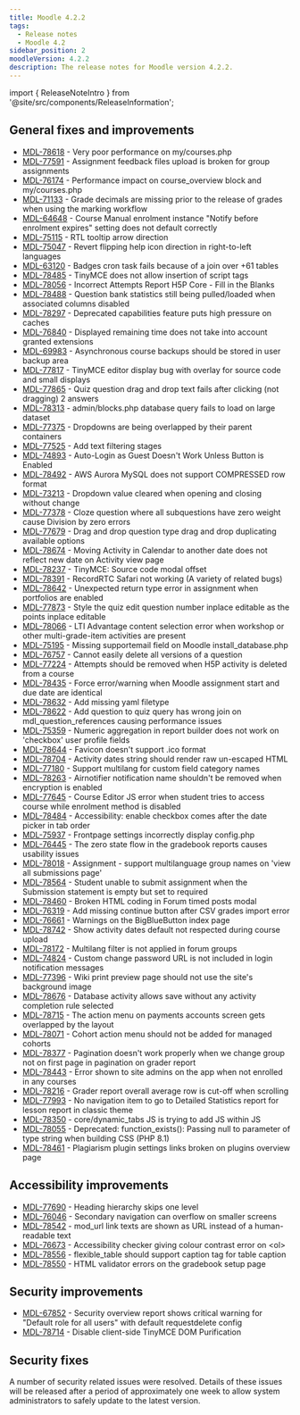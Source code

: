 ```yaml
---
title: Moodle 4.2.2
tags:
  - Release notes
  - Moodle 4.2
sidebar_position: 2
moodleVersion: 4.2.2
description: The release notes for Moodle version 4.2.2.
---
```


import { ReleaseNoteIntro } from '@site/src/components/ReleaseInformation';

<ReleaseNoteIntro releaseName={frontMatter.moodleVersion} />

## General fixes and improvements
<!-- cspell:disable -->
- [MDL-78618](https://tracker.moodle.org/browse/MDL-78618) - Very poor performance on my/courses.php
- [MDL-77591](https://tracker.moodle.org/browse/MDL-77591) - Assignment feedback files upload is broken for group assignments
- [MDL-76174](https://tracker.moodle.org/browse/MDL-76174) - Performance impact on course_overview block and my/courses.php
- [MDL-71133](https://tracker.moodle.org/browse/MDL-71133) - Grade decimals are missing prior to the release of grades when using the marking workflow
- [MDL-64648](https://tracker.moodle.org/browse/MDL-64648) - Course Manual enrolment instance "Notify before enrolment expires" setting does not default correctly
- [MDL-75115](https://tracker.moodle.org/browse/MDL-75115) - RTL tooltip arrow direction
- [MDL-75047](https://tracker.moodle.org/browse/MDL-75047) -  Revert flipping help icon direction in right-to-left languages
- [MDL-63120](https://tracker.moodle.org/browse/MDL-63120) - Badges cron task fails because of a join over +61 tables
- [MDL-78485](https://tracker.moodle.org/browse/MDL-78485) - TinyMCE does not allow insertion of script tags
- [MDL-78056](https://tracker.moodle.org/browse/MDL-78056) - Incorrect Attempts Report H5P Core - Fill in the Blanks
- [MDL-78488](https://tracker.moodle.org/browse/MDL-78488) - Question bank statistics still being pulled/loaded when associated columns disabled
- [MDL-78297](https://tracker.moodle.org/browse/MDL-78297) - Deprecated capabilities feature puts high pressure on caches
- [MDL-76840](https://tracker.moodle.org/browse/MDL-76840) - Displayed remaining time does not take into account granted extensions
- [MDL-69983](https://tracker.moodle.org/browse/MDL-69983) - Asynchronous course backups should be stored in user backup area
- [MDL-77817](https://tracker.moodle.org/browse/MDL-77817) - TinyMCE editor display bug with overlay for source code and small displays
- [MDL-77865](https://tracker.moodle.org/browse/MDL-77865) - Quiz question drag and drop text fails after clicking (not dragging) 2 answers
- [MDL-78313](https://tracker.moodle.org/browse/MDL-78313) - admin/blocks.php database query fails to load on large dataset
- [MDL-77375](https://tracker.moodle.org/browse/MDL-77375) - Dropdowns are being overlapped by their parent containers
- [MDL-77525](https://tracker.moodle.org/browse/MDL-77525) - Add text filtering stages
- [MDL-74893](https://tracker.moodle.org/browse/MDL-74893) - Auto-Login as Guest Doesn't Work Unless Button is Enabled
- [MDL-78492](https://tracker.moodle.org/browse/MDL-78492) - AWS Aurora MySQL does not support COMPRESSED row format
- [MDL-73213](https://tracker.moodle.org/browse/MDL-73213) - Dropdown value cleared when opening and closing without change
- [MDL-77378](https://tracker.moodle.org/browse/MDL-77378) - Cloze question where all subquestions have zero weight cause Division by zero errors
- [MDL-77679](https://tracker.moodle.org/browse/MDL-77679) - Drag and drop question type drag and drop duplicating available options
- [MDL-78674](https://tracker.moodle.org/browse/MDL-78674) - Moving Activity  in Calendar to another date does not reflect new date on Activity view page
- [MDL-78237](https://tracker.moodle.org/browse/MDL-78237) - TinyMCE: Source code modal offset
- [MDL-78391](https://tracker.moodle.org/browse/MDL-78391) - RecordRTC Safari not working (A variety of related bugs)
- [MDL-78642](https://tracker.moodle.org/browse/MDL-78642) - Unexpected return type error in assignment when portfolios are enabled
- [MDL-77873](https://tracker.moodle.org/browse/MDL-77873) - Style the quiz edit question number inplace editable as the points inplace editable
- [MDL-78066](https://tracker.moodle.org/browse/MDL-78066) - LTI Advantage content selection error when workshop or other multi-grade-item activities are present
- [MDL-75195](https://tracker.moodle.org/browse/MDL-75195) - Missing supportemail field on Moodle install_database.php
- [MDL-76757](https://tracker.moodle.org/browse/MDL-76757) - Cannot easily delete all versions of a question
- [MDL-77224](https://tracker.moodle.org/browse/MDL-77224) - Attempts should be removed when H5P activity is deleted from a course
- [MDL-78435](https://tracker.moodle.org/browse/MDL-78435) - Force error/warning when Moodle assignment start and due date are identical
- [MDL-78632](https://tracker.moodle.org/browse/MDL-78632) - Add missing yaml filetype
- [MDL-78622](https://tracker.moodle.org/browse/MDL-78622) - Add question to quiz query has wrong join on mdl_question_references causing performance issues
- [MDL-75359](https://tracker.moodle.org/browse/MDL-75359) - Numeric aggregation in report builder does not work on 'checkbox' user profile fields
- [MDL-78644](https://tracker.moodle.org/browse/MDL-78644) - Favicon doesn't support .ico format
- [MDL-78704](https://tracker.moodle.org/browse/MDL-78704) - Activity dates string should render raw un-escaped HTML
- [MDL-77180](https://tracker.moodle.org/browse/MDL-77180) - Support multilang for custom field category names
- [MDL-78263](https://tracker.moodle.org/browse/MDL-78263) - Airnotifier notification name shouldn't be removed when encryption is enabled
- [MDL-77645](https://tracker.moodle.org/browse/MDL-77645) - Course Editor JS error when student tries to access course while enrolment method is disabled
- [MDL-78484](https://tracker.moodle.org/browse/MDL-78484) - Accessibility: enable checkbox comes after the date picker in tab order
- [MDL-75937](https://tracker.moodle.org/browse/MDL-75937) - Frontpage settings incorrectly display config.php
- [MDL-76445](https://tracker.moodle.org/browse/MDL-76445) - The zero state flow in the gradebook reports causes usability issues
- [MDL-78018](https://tracker.moodle.org/browse/MDL-78018) - Assignment - support multilanguage group names on 'view all submissions page'
- [MDL-78564](https://tracker.moodle.org/browse/MDL-78564) - Student unable to submit assignment when the Submission statement is empty but set to required
- [MDL-78460](https://tracker.moodle.org/browse/MDL-78460) - Broken HTML coding in Forum timed posts modal
- [MDL-76319](https://tracker.moodle.org/browse/MDL-76319) - Add missing continue button after CSV grades import error
- [MDL-76661](https://tracker.moodle.org/browse/MDL-76661) - Warnings on the BigBlueButton index page
- [MDL-78742](https://tracker.moodle.org/browse/MDL-78742) - Show activity dates default not respected during course upload
- [MDL-78172](https://tracker.moodle.org/browse/MDL-78172) - Multilang filter is not applied in forum groups
- [MDL-74824](https://tracker.moodle.org/browse/MDL-74824) - Custom change password URL is not included in login notification messages
- [MDL-77396](https://tracker.moodle.org/browse/MDL-77396) - Wiki print preview page should not use the site's background image
- [MDL-78676](https://tracker.moodle.org/browse/MDL-78676) - Database activity allows save without any activity completion rule selected
- [MDL-78715](https://tracker.moodle.org/browse/MDL-78715) - The action menu on payments accounts screen gets overlapped by the layout
- [MDL-78071](https://tracker.moodle.org/browse/MDL-78071) - Cohort action menu should not be added for managed cohorts
- [MDL-78377](https://tracker.moodle.org/browse/MDL-78377) - Pagination doesn't work properly when we change group not on first page in pagination on grader report
- [MDL-78443](https://tracker.moodle.org/browse/MDL-78443) - Error shown to site admins on the app when not enrolled in any courses
- [MDL-78216](https://tracker.moodle.org/browse/MDL-78216) - Grader report overall average row is cut-off when scrolling
- [MDL-77993](https://tracker.moodle.org/browse/MDL-77993) - No navigation item to go to Detailed Statistics report for lesson report in classic theme
- [MDL-78350](https://tracker.moodle.org/browse/MDL-78350) - core/dynamic_tabs JS is trying to add JS within JS
- [MDL-78055](https://tracker.moodle.org/browse/MDL-78055) - Deprecated: function_exists(): Passing null to parameter of type string when building CSS (PHP 8.1)
- [MDL-78461](https://tracker.moodle.org/browse/MDL-78461) - Plagiarism plugin settings links broken on plugins overview page
<!-- cspell:enable -->

## Accessibility improvements
<!-- cspell:disable -->
- [MDL-77690](https://tracker.moodle.org/browse/MDL-77690) - Heading hierarchy skips one level
- [MDL-76046](https://tracker.moodle.org/browse/MDL-76046) - Secondary navigation can overflow on smaller screens
- [MDL-78542](https://tracker.moodle.org/browse/MDL-78542) - mod_url link texts are shown as URL instead of a human-readable text
- [MDL-76673](https://tracker.moodle.org/browse/MDL-76673) - Accessibility checker giving colour contrast error on &lt;ol&gt;
- [MDL-78556](https://tracker.moodle.org/browse/MDL-78556) - flexible_table should support caption tag for table caption
- [MDL-78550](https://tracker.moodle.org/browse/MDL-78550) - HTML validator errors on the gradebook setup page
<!-- cspell:enable -->

## Security improvements
<!-- cspell:disable -->
- [MDL-67852](https://tracker.moodle.org/browse/MDL-67852) - Security overview report shows critical warning for "Default role for all users" with default requestdelete config
- [MDL-78714](https://tracker.moodle.org/browse/MDL-78714) - Disable client-side TinyMCE DOM Purification
<!-- cspell:enable -->

## Security fixes

A number of security related issues were resolved. Details of these issues will be released after a period of approximately one week to allow system administrators to safely update to the latest version.
